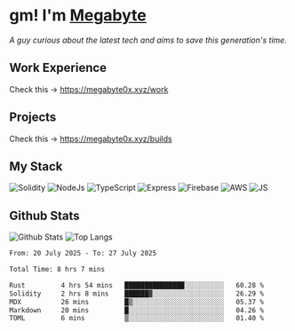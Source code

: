 # gm! I'm [Megabyte](https://megabyte0x.xyz/)

*A guy curious about the latest tech and aims to save this generation's time.*

## Work Experience

Check this -> https://megabyte0x.xyz/work

## Projects

Check this -> https://megabyte0x.xyz/builds

## My Stack

![Solidity](https://img.shields.io/badge/solidity-grey?style=for-the-badge&logo=solidity&logoColor=Green)
![NodeJs](https://img.shields.io/badge/NODE_JS-grey?style=for-the-badge&logo=nodedotjs&logoColor=Green)
![TypeScript](https://img.shields.io/badge/TS-grey?style=for-the-badge&logo=typescript&logoColor=Green)
![Express](https://img.shields.io/badge/EXPRESS-grey?style=for-the-badge&logo=EXPRESS&logoColor=Green)
![Firebase](https://img.shields.io/badge/EXPRESS-grey?style=for-the-badge&logo=EXPRESS&logoColor=Green)
![AWS](https://img.shields.io/badge/AWS-grey?style=for-the-badge&logo=amazonaws&logoColor=Yellow)
![JS](https://img.shields.io/badge/JS-grey?style=for-the-badge&logo=javascript&logoColor=Green)

## Github Stats

![Github Stats](https://github-readme-stats.vercel.app/api?username=megabyte0x&show_icons=true&theme=dark&hide_border=true&bg_color=0D1117) ![Top Langs](https://github-readme-stats.vercel.app/api/top-langs/?username=megabyte0x&layout=compact&theme=dark)

<!--START_SECTION:waka-->

```txt
From: 20 July 2025 - To: 27 July 2025

Total Time: 8 hrs 7 mins

Rust         4 hrs 54 mins   ███████████████░░░░░░░░░░   60.28 %
Solidity     2 hrs 8 mins    ██████▓░░░░░░░░░░░░░░░░░░   26.29 %
MDX          26 mins         █▒░░░░░░░░░░░░░░░░░░░░░░░   05.37 %
Markdown     20 mins         █░░░░░░░░░░░░░░░░░░░░░░░░   04.26 %
TOML         6 mins          ▒░░░░░░░░░░░░░░░░░░░░░░░░   01.40 %
```

<!--END_SECTION:waka-->


